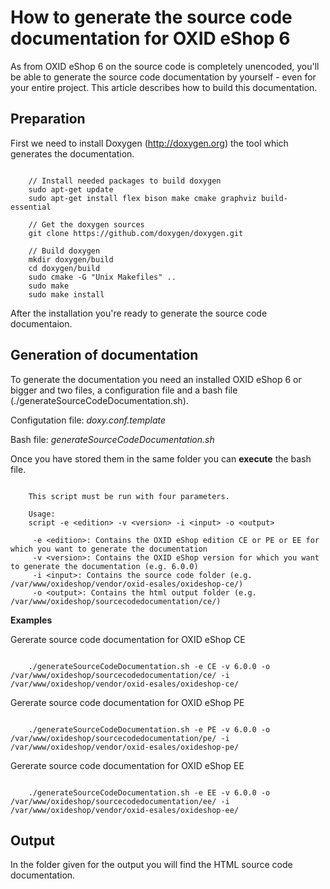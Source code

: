 # How to generate the source code documentation for OXID eShop 6 #

As from OXID eShop 6 on the source code is completely unencoded, you'll be able to generate the source code documentation by yourself - even for your entire project. This article describes how to build this documentation.

## Preparation ##

First we need to install Doxygen (http://doxygen.org) the tool which generates the documentation.

```
	
    // Install needed packages to build doxygen
    sudo apt-get update
	sudo apt-get install flex bison make cmake graphviz build-essential
    
	// Get the doxygen sources
    git clone https://github.com/doxygen/doxygen.git

	// Build doxygen
	mkdir doxygen/build
	cd doxygen/build
	sudo cmake -G "Unix Makefiles" ..
	sudo make
	sudo make install

```

After the installation you're ready to generate the source code documentaion.


## Generation of documentation ##

To generate the documentation you need an installed OXID eShop 6 or bigger and two files, a configuration file and a bash file (./generateSourceCodeDocumentation.sh).
 
Configutation file: *doxy.conf.template*

Bash file: *generateSourceCodeDocumentation.sh*

Once you have stored them in the same folder you can **execute** the bash file.

```
	
	This script must be run with four parameters.

	Usage:
	script -e <edition> -v <version> -i <input> -o <output>

 	 -e <edition>: Contains the OXID eShop edition CE or PE or EE for which you want to generate the documentation
 	 -v <version>: Contains the OXID eShop version for which you want to generate the documentation (e.g. 6.0.0)
	 -i <input>: Contains the source code folder (e.g. /var/www/oxideshop/vendor/oxid-esales/oxideshop-ce/)
	 -o <output>: Contains the html output folder (e.g. /var/www/oxideshop/sourcecodedocumentation/ce/)

```

**Examples**

Gererate source code documentation for OXID eShop CE

```
	
	./generateSourceCodeDocumentation.sh -e CE -v 6.0.0 -o /var/www/oxideshop/sourcecodedocumentation/ce/ -i /var/www/oxideshop/vendor/oxid-esales/oxideshop-ce/
```

Gererate source code documentation for OXID eShop PE

```
	
	./generateSourceCodeDocumentation.sh -e PE -v 6.0.0 -o /var/www/oxideshop/sourcecodedocumentation/pe/ -i /var/www/oxideshop/vendor/oxid-esales/oxideshop-pe/
```

Gererate source code documentation for OXID eShop EE

```
	
	./generateSourceCodeDocumentation.sh -e EE -v 6.0.0 -o /var/www/oxideshop/sourcecodedocumentation/ee/ -i /var/www/oxideshop/vendor/oxid-esales/oxideshop-ee/
```


## Output ##

In the folder given for the output you will find the HTML source code documentation.
